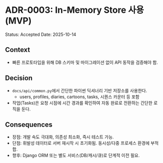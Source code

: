 # ADR-0003: In-Memory Store 사용 (MVP)

Status: Accepted
Date: 2025-10-14

## Context
- 빠른 프로토타입을 위해 DB 스키마 및 마이그레이션 없이 API 동작을 검증해야 함.

## Decision
- `docs/api/common.py`에서 간단한 파이썬 딕셔너리 기반 저장소를 사용한다.
  - users, profiles, diaries, cartoons, tasks, 시퀀스 카운터 등 포함
- 작업(Tasks)은 요청 시점에 시간 경과를 확인하여 자동 완료로 전환하는 간단한 로직을 둔다.

## Consequences
- 장점: 개발 속도 극대화, 의존성 최소화, 즉시 테스트 가능.
- 단점: 휘발성 데이터로 서버 재시작 시 초기화됨. 동시성/다중 프로세스 환경에 부적합.
- 향후: Django ORM 또는 별도 서비스(DB/캐시/큐)로 단계적 이전 필요.

